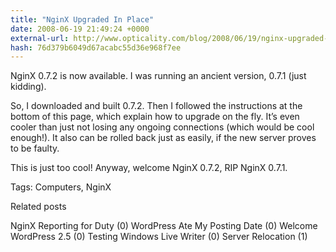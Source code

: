 ```yaml
---
title: "NginX Upgraded In Place"
date: 2008-06-19 21:49:24 +0000
external-url: http://www.opticality.com/blog/2008/06/19/nginx-upgraded-in-place/
hash: 76d379b6049d67acabc55d36e968f7ee
---
```


NginX 0.7.2 is now available. I was running an ancient version, 0.7.1 (just kidding).  

So, I downloaded and built 0.7.2. Then I followed the instructions at the bottom of this page, which explain how to upgrade on the fly. It’s even cooler than just not losing any ongoing connections (which would be cool enough!). It also can be rolled back just as easily, if the new server proves to be faulty.

This is just too cool! Anyway, welcome NginX 0.7.2, RIP NginX 0.7.1.


Tags: Computers, NginX

Related posts

NginX Reporting for Duty (0)
WordPress Ate My Posting Date (0)
Welcome WordPress 2.5 (0)
Testing Windows Live Writer (0)
Server Relocation (1)

